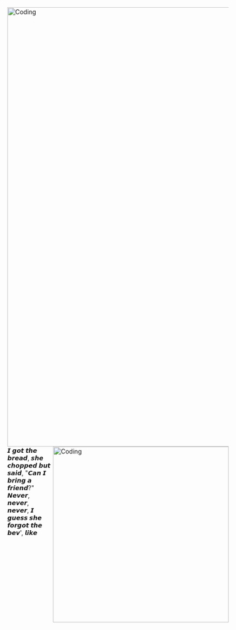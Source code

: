 <img align="right" alt="Coding" width="1000" src="https://cdn.discordapp.com/attachments/1087069991876165643/1110789353497702410/standard_11.gif">

<img align="right" alt="Coding" width="400" src="https://cdn.discordapp.com/attachments/1087069991876165643/1110786920897847346/icegif-67.gif">
𝙄 𝙜𝙤𝙩 𝙩𝙝𝙚 𝙗𝙧𝙚𝙖𝙙, 𝙨𝙝𝙚 𝙘𝙝𝙤𝙥𝙥𝙚𝙙 𝙗𝙪𝙩 𝙨𝙖𝙞𝙙, "𝘾𝙖𝙣 𝙄 𝙗𝙧𝙞𝙣𝙜 𝙖 𝙛𝙧𝙞𝙚𝙣𝙙?"
𝙉𝙚𝙫𝙚𝙧, 𝙣𝙚𝙫𝙚𝙧, 𝙣𝙚𝙫𝙚𝙧, 𝙄 𝙜𝙪𝙚𝙨𝙨 𝙨𝙝𝙚 𝙛𝙤𝙧𝙜𝙤𝙩 𝙩𝙝𝙚 𝙗𝙚𝙫', 𝙡𝙞𝙠𝙚
<!--
**YoBoyPsycho/YoBoyPsycho** is a ✨ _special_ ✨ repository because its `README.md` (this file) appears on your GitHub profile.

Here are some ideas to get you started:

- 🔭 I’m currently working on ...
- 🌱 I’m currently learning ...
- 👯 I’m looking to collaborate on ...
- 🤔 I’m looking for help with ...
- 💬 Ask me about ...
- 📫 How to reach me: ...
- 😄 Pronouns: ...
- ⚡ Fun fact: ...
-->
